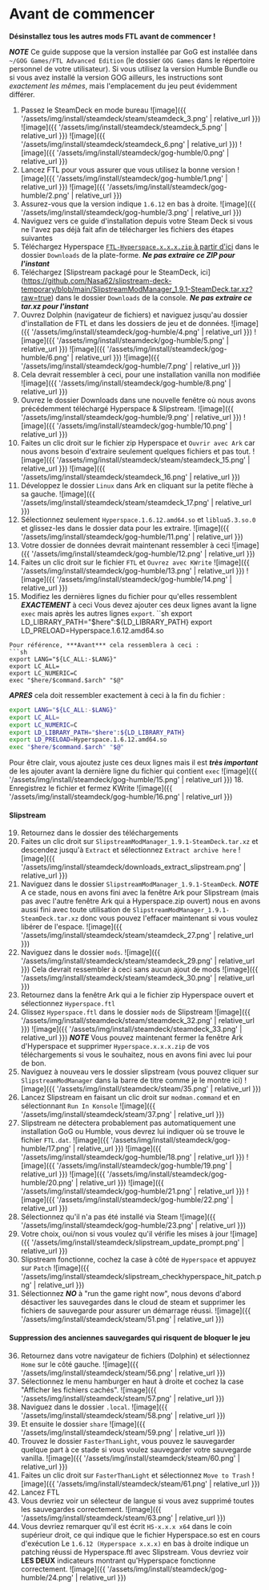 # Avant de commencer
**Désinstallez tous les autres mods FTL avant de commencer !**

***NOTE***
Ce guide suppose que la version installée par GoG est installée dans `~/GOG Games/FTL Advanced Edition` (le dossier `GOG Games` dans le répertoire personnel de votre utilisateur). Si vous utilisez la version Humble Bundle ou si vous avez installé la version GOG ailleurs, les instructions sont *exactement les mêmes*, mais l'emplacement du jeu peut évidemment différer.

1. Passez le SteamDeck en mode bureau
![image]({{ '/assets/img/install/steamdeck/steam/steamdeck_3.png' | relative_url }})
![image]({{ '/assets/img/install/steamdeck/steamdeck_5.png' | relative_url }})
![image]({{ '/assets/img/install/steamdeck/steamdeck_6.png' | relative_url }})
![image]({{ '/assets/img/install/steamdeck/gog-humble/0.png' | relative_url }})
1. Lancez FTL pour vous assurer que vous utilisez la bonne version
![image]({{ '/assets/img/install/steamdeck/gog-humble/1.png' | relative_url }})
![image]({{ '/assets/img/install/steamdeck/gog-humble/2.png' | relative_url }})
2. Assurez-vous que la version indique `1.6.12` en bas à droite.
![image]({{ '/assets/img/install/steamdeck/gog-humble/3.png' | relative_url }})
4. Naviguez vers ce guide d'installation depuis votre Steam Deck si vous ne l'avez pas déjà fait afin de télécharger les fichiers des étapes suivantes
5. Téléchargez Hyperspace <a id="hyperspace-download-link" href="https://github.com/FTL-Hyperspace/FTL-Hyperspace/releases/latest">`FTL-Hyperspace.x.x.x.zip` à partir d'ici</a> dans le dossier `Downloads` de la plate-forme.
***Ne pas extraire ce ZIP pour l'instant***
6. Téléchargez [Slipstream packagé pour le SteamDeck, ici] (https://github.com/Nasa62/slipstream-deck-temporary/blob/main/SlipstreamModManager_1.9.1-SteamDeck.tar.xz?raw=true) dans le dossier `Downloads` de la console.
***Ne pas extraire ce tar.xz pour l'instant***
7. Ouvrez Dolphin (navigateur de fichiers) et naviguez jusqu'au dossier d'installation de FTL et dans les dossiers de jeu et de données.
![image]({{ '/assets/img/install/steamdeck/gog-humble/4.png' | relative_url }})
![image]({{ '/assets/img/install/steamdeck/gog-humble/5.png' | relative_url }})
![image]({{ '/assets/img/install/steamdeck/gog-humble/6.png' | relative_url }})
![image]({{ '/assets/img/install/steamdeck/gog-humble/7.png' | relative_url }})
10. Cela devrait ressembler à ceci, pour une installation vanilla non modifiée
![image]({{ '/assets/img/install/steamdeck/gog-humble/8.png' | relative_url }})
11. Ouvrez le dossier Downloads dans une nouvelle fenêtre où nous avons précédemment téléchargé Hyperspace & Slipstream.
![image]({{ '/assets/img/install/steamdeck/gog-humble/9.png' | relative_url }})
![image]({{ '/assets/img/install/steamdeck/gog-humble/10.png' | relative_url }})
12. Faites un clic droit sur le fichier zip Hyperspace et `Ouvrir avec Ark` car nous avons besoin d'extraire seulement quelques fichiers et pas tout.
![image]({{ '/assets/img/install/steamdeck/steam/steamdeck_15.png' | relative_url }})
![image]({{ '/assets/img/install/steamdeck/steamdeck_16.png' | relative_url }})
13. Développez le dossier `Linux` dans Ark en cliquant sur la petite flèche à sa gauche.
![image]({{ '/assets/img/install/steamdeck/steam/steamdeck_17.png' | relative_url }})
14. Sélectionnez seulement `Hyperspace.1.6.12.amd64.so` et `liblua5.3.so.0` et glissez-les dans le dossier data pour les extraire.
![image]({{ '/assets/img/install/steamdeck/gog-humble/11.png' | relative_url }})
15. Votre dossier de données devrait maintenant ressembler à ceci
![image]({{ '/assets/img/install/steamdeck/gog-humble/12.png' | relative_url }})
16. Faites un clic droit sur le fichier `FTL` et `Ouvrez avec KWrite`
![image]({{ '/assets/img/install/steamdeck/gog-humble/13.png' | relative_url }})
![image]({{ '/assets/img/install/steamdeck/gog-humble/14.png' | relative_url }})
17. Modifiez les dernières lignes du fichier pour qu'elles ressemblent ***EXACTEMENT*** à ceci
Vous devez ajouter ces deux lignes avant la ligne `exec` mais après les autres lignes `export`.
``sh
export LD_LIBRARY_PATH="$here":${LD_LIBRARY_PATH}
export LD_PRELOAD=Hyperspace.1.6.12.amd64.so
```
Pour référence, ***Avant*** cela ressemblera à ceci :
```sh
export LANG="${LC_ALL:-$LANG}"
export LC_ALL=
export LC_NUMERIC=C
exec "$here/$command.$arch" "$@"
```
***APRES*** cela doit ressembler exactement à ceci à la fin du fichier :
```sh
export LANG="${LC_ALL:-$LANG}"
export LC_ALL=
export LC_NUMERIC=C
export LD_LIBRARY_PATH="$here":${LD_LIBRARY_PATH}
export LD_PRELOAD=Hyperspace.1.6.12.amd64.so
exec "$here/$command.$arch" "$@"
```
Pour être clair, vous ajoutez juste ces deux lignes mais il est ***très important*** de les ajouter avant la dernière ligne du fichier qui contient `exec`
![image]({{ '/assets/img/install/steamdeck/gog-humble/15.png' | relative_url }})
18. Enregistrez le fichier et fermez KWrite
![image]({{ '/assets/img/install/steamdeck/gog-humble/16.png' | relative_url }})
#### Slipstream
19. Retournez dans le dossier des téléchargements
20. Faites un clic droit sur `SlipstreamModManager_1.9.1-SteamDeck.tar.xz` et descendez jusqu'à `Extract` et sélectionnez `Extract archive here`
![image]({{ '/assets/img/install/steamdeck/downloads_extract_slipstream.png' | relative_url }})
21. Naviguez dans le dossier `SlipstreamModManager_1.9.1-SteamDeck`.
***NOTE*** A ce stade, nous en avons fini avec la fenêtre Ark pour Slipstream (mais pas avec l'autre fenêtre Ark qui a Hyperspace.zip ouvert) nous en avons aussi fini avec toute utilisation de `SlipstreamModManager_1.9.1-SteamDeck.tar.xz` donc vous pouvez l'effacer maintenant si vous voulez libérer de l'espace.
![image]({{ '/assets/img/install/steamdeck/steam/steamdeck_27.png' | relative_url }})
22. Naviguez dans le dossier `mods`.
![image]({{ '/assets/img/install/steamdeck/steam/steamdeck_29.png' | relative_url }})
Cela devrait ressembler à ceci sans aucun ajout de mods
![image]({{ '/assets/img/install/steamdeck/steam/steamdeck_30.png' | relative_url }})
23. Retournez dans la fenêtre Ark qui a le fichier zip Hyperspace ouvert et sélectionnez `Hyperspace.ftl`
24. Glissez `Hyperspace.ftl` dans le dossier `mods` de Slipstream
![image]({{ '/assets/img/install/steamdeck/steam/steamdeck_32.png' | relative_url }})
![image]({{ '/assets/img/install/steamdeck/steamdeck_33.png' | relative_url }})
***NOTE*** Vous pouvez maintenant fermer la fenêtre Ark d'Hyperspace et supprimer `Hyperspace.x.x.x.zip` de vos téléchargements si vous le souhaitez, nous en avons fini avec lui pour de bon.
25. Naviguez à nouveau vers le dossier slipstream (vous pouvez cliquer sur `SlipstreamModManager` dans la barre de titre comme je le montre ici)
![image]({{ '/assets/img/install/steamdeck/steam/35.png' | relative_url }})
26. Lancez Slipstream en faisant un clic droit sur `modman.command` et en sélectionnant `Run In Konsole`
![image]({{ '/assets/img/install/steamdeck/steam/37.png' | relative_url }})
27. Slipstream ne détectera probablement pas automatiquement une installation GoG ou Humble, vous devrez lui indiquer où se trouve le fichier `FTL.dat`.
![image]({{ '/assets/img/install/steamdeck/gog-humble/17.png' | relative_url }})
![image]({{ '/assets/img/install/steamdeck/gog-humble/18.png' | relative_url }})
![image]({{ '/assets/img/install/steamdeck/gog-humble/19.png' | relative_url }})
![image]({{ '/assets/img/install/steamdeck/gog-humble/20.png' | relative_url }})
![image]({{ '/assets/img/install/steamdeck/gog-humble/21.png' | relative_url }})
![image]({{ '/assets/img/install/steamdeck/gog-humble/22.png' | relative_url }})
28. Sélectionnez qu'il n'a pas été installé via Steam
![image]({{ '/assets/img/install/steamdeck/gog-humble/23.png' | relative_url }})
29. Votre choix, oui/non si vous voulez qu'il vérifie les mises à jour
![image]({{ '/assets/img/install/steamdeck/slipstream_update_prompt.png' | relative_url }})
30. Slipstream fonctionne, cochez la case à côté de `Hyperspace` et appuyez sur `Patch`
![image]({{ '/assets/img/install/steamdeck/slipstream_checkhyperspace_hit_patch.png' | relative_url }})
32. Sélectionnez ***NO*** à "run the game right now", nous devons d'abord désactiver les sauvegardes dans le cloud de steam et supprimer les fichiers de sauvegarde pour assurer un démarrage réussi.
![image]({{ '/assets/img/install/steamdeck/steam/51.png' | relative_url }})
#### Suppression des anciennes sauvegardes qui risquent de bloquer le jeu
36. Retournez dans votre navigateur de fichiers (Dolphin) et sélectionnez `Home` sur le côté gauche.
![image]({{ '/assets/img/install/steamdeck/steam/56.png' | relative_url }})
37. Sélectionnez le menu hamburger en haut à droite et cochez la case "Afficher les fichiers cachés".
![image]({{ '/assets/img/install/steamdeck/steam/57.png' | relative_url }})
38. Naviguez dans le dossier `.local`.
![image]({{ '/assets/img/install/steamdeck/steam/58.png' | relative_url }})
39. Et ensuite le dossier `share`
![image]({{ '/assets/img/install/steamdeck/steam/59.png' | relative_url }})
40. Trouvez le dossier `FasterThanLight`, vous pouvez le sauvegarder quelque part à ce stade si vous voulez sauvegarder votre sauvegarde vanilla.
![image]({{ '/assets/img/install/steamdeck/steam/60.png' | relative_url }})
41. Faites un clic droit sur `FasterThanLight` et sélectionnez `Move to Trash`
![image]({{ '/assets/img/install/steamdeck/steam/61.png' | relative_url }})
42. Lancez FTL
43. Vous devriez voir un sélecteur de langue si vous avez supprimé toutes les sauvegardes correctement.
![image]({{ '/assets/img/install/steamdeck/steam/63.png' | relative_url }})
44. Vous devriez remarquer qu'il est écrit `HS-x.x.x x64` dans le coin supérieur droit, ce qui indique que le fichier Hyperspace.so est en cours d'exécution
Le `1.6.12 (Hyperspace x.x.x)` en bas à droite indique un patching réussi de Hyperspace.ftl avec Slipstream.
Vous devriez voir **LES DEUX** indicateurs montrant qu'Hyperspace fonctionne correctement.
![image]({{ '/assets/img/install/steamdeck/gog-humble/24.png' | relative_url }})
